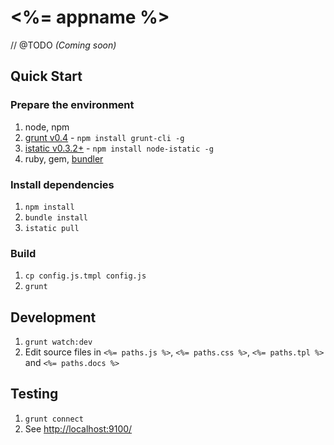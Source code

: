 
# <%= appname %>

// @TODO
_(Coming soon)_

## Quick Start

### Prepare the environment

1. node, npm
2. [grunt v0.4](http://gruntjs.com/getting-started) - `npm install grunt-cli -g`
3. [istatic v0.3.2+](https://ozjs.org/istatic) - `npm install node-istatic -g`
4. ruby, gem, [bundler](http://gembundler.com/)

### Install dependencies

1. `npm install`
2. `bundle install`
3. `istatic pull`

### Build

1. `cp config.js.tmpl config.js`
2. `grunt`

## Development

1. `grunt watch:dev`
2. Edit source files in `<%= paths.js %>`, `<%= paths.css %>`, `<%= paths.tpl %>` and `<%= paths.docs %>`

## Testing

1. `grunt connect`
2. See [http://localhost:9100/](http://localhost:9001/)
